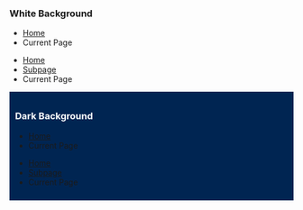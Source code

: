 <link href="https://fonts.googleapis.com/css?family=Montserrat:200,300,400,500,700,900|Ubuntu:400,500,700" rel="stylesheet">
<link href='https://fonts.googleapis.com/css?family=Lora' rel='stylesheet'>
<h3>White Background</h3>
<ul class="breadcrumb__white">
  <li><a href="#">Home</a></li>
  <li id="current__page">Current Page</li>
</ul>
<ul class="breadcrumb__white">
  <li><a href="#">Home</a></li>
  <li><a href="#">Subpage</a></li>
  <li id="current__page">Current Page</li>
</ul>

<div style="background-color: #002552; padding: 10px;">
<h3 style="color: white;">Dark Background</h3>
<ul class="breadcrumb breadcrumb__dark">
  <li><a href="#">Home</a></li>
  <li id="current__page">Current Page</li>
</ul>
<ul class="breadcrumb breadcrumb__dark">
  <li><a href="#">Home</a></li>
  <li><a href="#">Subpage</a></li>
  <li id="current__page">Current Page</li>
</ul>
</div>